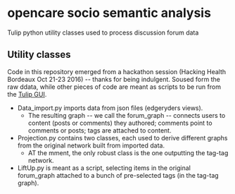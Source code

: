 # opencare socio semantic analysis
Tulip python utility classes used to process discussion forum data

## Utility classes

Code in this repository emerged from a hackathon session (Hacking Health Bordeaux Oct 21-23 2016) -- thanks for being indulgent. Soused form the raw ddata, while other pieces of code are meant as scripts to be run from the [Tulip GUI](http://tulip.labri.fr "Tulip - Data Visualization Software / Better Visualization through Research").

* Data_import.py imports data from json files (edgeryders views).
	* The resulting graph -- we call the forum_graph -- connects users to content (posts or comments) they authored; comments point to comments or posts; tags are attached to content.
* Projection.py contains two classes, each used to derive different graphs from the original network built from imported data.
	* AT the mment, the only robust class is the one outputting the tag-tag network.
* LiftUp.py is meant as a script, selecting items in the original forum_graph attached to a bunch of pre-selected tags (in the tag-tag graph).

